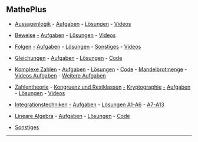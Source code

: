 ## MathePlus

-   [Aussagenlogik](./aussagenlogik/aussagenlogik_inhalte.pdf) -
    [Aufgaben](./aussagenlogik/aussagenlogik_aufgaben.pdf) - [Lösungen](./aussagenlogik/loesungen/loesungen.md) -
    [Videos](https://youtube.com/playlist?list=PLWeMgMhRDsIG043YI3KvEk5gIGwzPjAnd)

-   [Beweise](./beweise/folien/beweise.handout.pdf) [-](./beweise/folien/beweise.beamer.pdf) [Aufgaben](./beweise/aufgaben/beweise_aufgaben.pdf) - [Lösungen](./beweise/loesungen/loesungen.md) - [Videos](https://youtube.com/playlist?list=PLWeMgMhRDsIEQ8OkK3yTVTSrSbnpV0SYa)

-   [Folgen](./folgen/folien/folgen.handout.pdf) [-](./folgen/folien/folgen.beamer.pdf) [Aufgaben](folgen/aufgaben_folgen.pdf) -
    [Lösungen](folgen/loesungen/loesungen.md) - [Sonstiges](folgen/sonstiges.md) - [Videos](https://youtube.com/playlist?list=PLWeMgMhRDsIF0X2hILLg4611GpyiPMC2g)

-   [Gleichungen](gleichungen/gleichungen.md) - [Aufgaben](gleichungen/gleichungen_aufgaben.pdf) -
    [Lösungen](gleichungen/loesungen/loesungen.md) - [Code](gleichungen/code.md)

-   [Komplexe Zahlen](./komplexeZahlen/komplexeZahlen_Inhalte.pdf) - [Aufgaben](./komplexeZahlen/komplexeZahlen.pdf) - [Lösungen](./komplexeZahlen/loesungen.md) -
    [Code](https://colab.research.google.com/drive/17om5BwQLL0VnMtpIVHfF6Z_9e8w2t3TK?usp=sharing) -
    [Mandelbrotmenge](https://nbviewer.jupyter.org/github/ktheu/KursNotebooks/blob/master/215_mandelbrot.ipynb) -
    [Videos Aufgaben](https://www.youtube.com/playlist?list=PLWeMgMhRDsIHRypmtgBFSJs4rKiNg55Qv) -
    [Weitere Aufgaben](https://www.youtube.com/playlist?list=PLWeMgMhRDsIHukQQKS-oggeOCC2WF_gFT)

-   [Zahlentheorie](./zahlentheorie/zahlentheorie_inhalte.pdf) -
    [Kongruenz und Restklassen](./zahlentheorie/folien/kongruenz.handout.pdf) [-](./zahlentheorie/folien/kongruenz.beamer.pdf)
    [Kryptographie](./zahlentheorie/folien/kryptographie.handout.pdf) [-](./zahlentheorie/folien/kryptographie.beamer.pdf)
    [Aufgaben](./zahlentheorie/aufgaben/zahlentheorie.pdf) - [Lösungen](./zahlentheorie/loesungen/loesungen.pdf) -
    [Videos](https://youtube.com/playlist?list=PLWeMgMhRDsIFh6Nx-aNg6X-Ug5W3bzGr7)

-   [Integrationstechniken](./integration/folien/integration.handout.pdf) [-](./integration/folien/integration.beamer.pdf) [Aufgaben](integration/aufgaben/integration_aufgaben.pdf) - [Lösungen A1-A6](./integration/loesungen/integration_loesungen01.pdf) - [A7-A13](integration/loesungen/integration_loesungen02.pdf)

-   [Lineare Algebra](./lineareAlgebra/LineareAlgebra.pdf) - [Aufgaben](./lineareAlgebra/aufgaben/lineareAlgebra.pdf) -
    [Lösungen](./lineareAlgebra/loesungen/loesungen.md) - [Code](./lineareAlgebra/code.md)

-   [Sonstiges](./sonstiges.md)

---

<!-- [Klausur](2021-22-vtm-11-1.pdf) -->

<!-- --- -->

 <!-- - [Socrative (Stiftsroom)](https://b.socrative.com/login/student/) -->
 <!-- [Code1](https://colab.research.google.com/drive/1zZ7Nk96PlwYYWXzgvDcDHenX_hWuzB6Q?usp=sharing) - -->
  <!-- [Code2](https://colab.research.google.com/drive/13QVe8fbby5Z1WY4EG3muzcfG0kn_Oi2q?usp=sharing)-->
